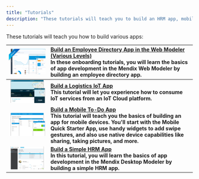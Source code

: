 ```yaml
---
title: "Tutorials"
description: "These tutorials will teach you to build an HRM app, mobile to-do app, and an IoT app."
---
```


These tutorials will teach you how to build various apps:

| [![](attachments/overview/Employee_directory.png)](build-an-employee-directory-app-beginner) | [Build an Employee Directory App in the Web Modeler (Various Levels)](onboarding-tutorials)<br> In these onboarding tutorials, you will learn the basics of app development in the Mendix Web Modeler by building an employee directory app. |
|------|:-----|
| [![](attachments/overview/Iot.png)](build-an-iot-app) | **[Build a Logistics IoT App](build-an-iot-app)<br> This tutorial will let you experience how to consume IoT services from an IoT Cloud platform.** |
| [![](attachments/overview/Mobile_to_do.png)](create-a-to-do-app) | **[Build a Mobile To-Do App](create-a-to-do-app)<br>This tutorial will teach you the basics of building an app for mobile devices. You'll start with the Mobile Quick Starter App, use handy widgets to add swipe gestures, and also use native device capabilities like sharing, taking pictures, and more.** |
| [![](attachments/overview/HRM_app.png)](build-a-simple-hrm-app) | **[Build a Simple HRM App](build-a-simple-hrm-app)<br> In this tutorial, you will learn the basics of app development in the Mendix Desktop Modeler by building a simple HRM app.** |
